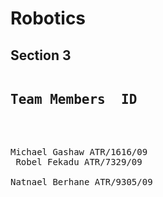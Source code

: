 # Robotics

<h2>Section 3</h2>
<pre>
<h2>Team Members  ID</h2>   

Michael Gashaw    ATR/1616/09 </br>
Robel Fekadu      ATR/7329/09 </br>
Natnael Berhane   ATR/9305/09 </br>
</pre>
